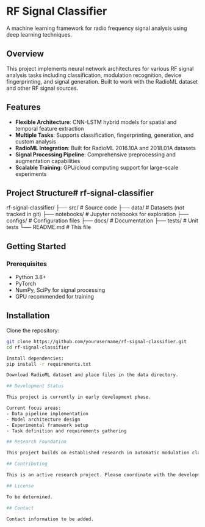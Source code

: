 # RF Signal Classifier

A machine learning framework for radio frequency signal analysis using deep learning techniques.

## Overview

This project implements neural network architectures for various RF signal analysis tasks including classification, modulation recognition, device fingerprinting, and signal generation. Built to work with the RadioML dataset and other RF signal sources.

## Features

- **Flexible Architecture**: CNN-LSTM hybrid models for spatial and temporal feature extraction
- **Multiple Tasks**: Supports classification, fingerprinting, generation, and custom analysis
- **RadioML Integration**: Built for RadioML 2016.10A and 2018.01A datasets
- **Signal Processing Pipeline**: Comprehensive preprocessing and augmentation capabilities
- **Scalable Training**: GPU/cloud computing support for large-scale experiments

## Project Structure# rf-signal-classifier

rf-signal-classifier/
├── src/                 # Source code
├── data/                # Datasets (not tracked in git)
├── notebooks/           # Jupyter notebooks for exploration
├── configs/             # Configuration files
├── docs/                # Documentation
├── tests/               # Unit tests
└── README.md           # This file

## Getting Started

### Prerequisites

- Python 3.8+
- PyTorch
- NumPy, SciPy for signal processing
- GPU recommended for training

## Installation

Clone the repository:
```bash
git clone https://github.com/yourusername/rf-signal-classifier.git
cd rf-signal-classifier

Install dependencies:
pip install -r requirements.txt

Download RadioML dataset and place files in the data directory.

## Development Status

This project is currently in early development phase.

Current focus areas:
- Data pipeline implementation
- Model architecture design
- Experimental framework setup
- Task definition and requirements gathering

## Research Foundation

This project builds on established research in automatic modulation classification, deep learning for RF signal analysis, CNN-LSTM architectures for time-series data, and RadioML benchmarking standards.

## Contributing

This is an active research project. Please coordinate with the development team before making changes.

## License

To be determined.

## Contact

Contact information to be added.
